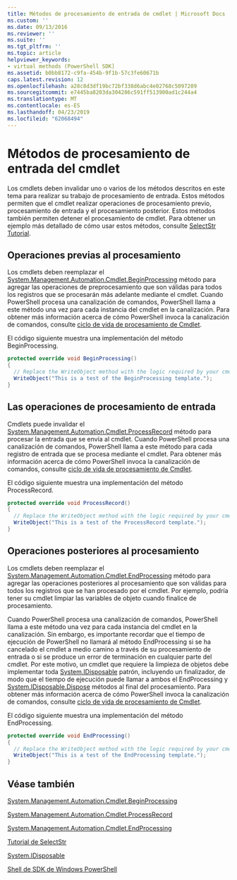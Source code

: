 ```yaml
---
title: Métodos de procesamiento de entrada de cmdlet | Microsoft Docs
ms.custom: ''
ms.date: 09/13/2016
ms.reviewer: ''
ms.suite: ''
ms.tgt_pltfrm: ''
ms.topic: article
helpviewer_keywords:
- virtual methods (PowerShell SDK]
ms.assetid: b0bb8172-c9fa-454b-9f1b-57c3fe60671b
caps.latest.revision: 12
ms.openlocfilehash: a28c8d3df19bc72bf338d6abc4e02768c5097209
ms.sourcegitcommit: e7445ba8203da304286c591ff513900ad1c244a4
ms.translationtype: MT
ms.contentlocale: es-ES
ms.lasthandoff: 04/23/2019
ms.locfileid: "62068494"
---
```

# <a name="cmdlet-input-processing-methods"></a>Métodos de procesamiento de entrada del cmdlet

Los cmdlets deben invalidar uno o varios de los métodos descritos en este tema para realizar su trabajo de procesamiento de entrada.
Estos métodos permiten que el cmdlet realizar operaciones de procesamiento previo, procesamiento de entrada y el procesamiento posterior.
Estos métodos también permiten detener el procesamiento de cmdlet.
Para obtener un ejemplo más detallado de cómo usar estos métodos, consulte [SelectStr Tutorial](selectstr-tutorial.md).

## <a name="pre-processing-operations"></a>Operaciones previas al procesamiento

Los cmdlets deben reemplazar el [System.Management.Automation.Cmdlet.BeginProcessing](/dotnet/api/System.Management.Automation.Cmdlet.BeginProcessing) método para agregar las operaciones de preprocesamiento que son válidas para todos los registros que se procesarán más adelante mediante el cmdlet.
Cuando PowerShell procesa una canalización de comandos, PowerShell llama a este método una vez para cada instancia del cmdlet en la canalización.
Para obtener más información acerca de cómo PowerShell invoca la canalización de comandos, consulte [ciclo de vida de procesamiento de Cmdlet](/previous-versions/ms714429(v=vs.85)).

El código siguiente muestra una implementación del método BeginProcessing.

```csharp
protected override void BeginProcessing()
{
  // Replace the WriteObject method with the logic required by your cmdlet.
  WriteObject("This is a test of the BeginProcessing template.");
}
```

## <a name="input-processing-operations"></a>Las operaciones de procesamiento de entrada

Cmdlets puede invalidar el [System.Management.Automation.Cmdlet.ProcessRecord](/dotnet/api/System.Management.Automation.Cmdlet.ProcessRecord) método para procesar la entrada que se envía al cmdlet.
Cuando PowerShell procesa una canalización de comandos, PowerShell llama a este método para cada registro de entrada que se procesa mediante el cmdlet.
Para obtener más información acerca de cómo PowerShell invoca la canalización de comandos, consulte [ciclo de vida de procesamiento de Cmdlet](/previous-versions/ms714429(v=vs.85)).

El código siguiente muestra una implementación del método ProcessRecord.

```csharp
protected override void ProcessRecord()
{
  // Replace the WriteObject method with the logic required by your cmdlet.
  WriteObject("This is a test of the ProcessRecord template.");
}
```

## <a name="post-processing-operations"></a>Operaciones posteriores al procesamiento

Los cmdlets deben reemplazar el [System.Management.Automation.Cmdlet.EndProcessing](/dotnet/api/System.Management.Automation.Cmdlet.EndProcessing) método para agregar las operaciones posteriores al procesamiento que son válidas para todos los registros que se han procesado por el cmdlet.
Por ejemplo, podría tener su cmdlet limpiar las variables de objeto cuando finalice de procesamiento.

Cuando PowerShell procesa una canalización de comandos, PowerShell llama a este método una vez para cada instancia del cmdlet en la canalización.
Sin embargo, es importante recordar que el tiempo de ejecución de PowerShell no llamará al método EndProcessing si se ha cancelado el cmdlet a medio camino a través de su procesamiento de entrada o si se produce un error de terminación en cualquier parte del cmdlet.
Por este motivo, un cmdlet que requiere la limpieza de objetos debe implementar toda [System.IDisposable](/dotnet/api/System.IDisposable) patrón, incluyendo un finalizador, de modo que el tiempo de ejecución puede llamar a ambos el EndProcessing y [ System.IDisposable.Dispose](/dotnet/api/System.IDisposable.Dispose) métodos al final del procesamiento.
Para obtener más información acerca de cómo PowerShell invoca la canalización de comandos, consulte [ciclo de vida de procesamiento de Cmdlet](/previous-versions/ms714429(v=vs.85)).

El código siguiente muestra una implementación del método EndProcessing.

```csharp
protected override void EndProcessing()
{
  // Replace the WriteObject method with the logic required by your cmdlet.
  WriteObject("This is a test of the EndProcessing template.");
}
```

## <a name="see-also"></a>Véase también

[System.Management.Automation.Cmdlet.BeginProcessing](/dotnet/api/System.Management.Automation.Cmdlet.BeginProcessing)

[System.Management.Automation.Cmdlet.ProcessRecord](/dotnet/api/System.Management.Automation.Cmdlet.ProcessRecord)

[System.Management.Automation.Cmdlet.EndProcessing](/dotnet/api/System.Management.Automation.Cmdlet.EndProcessing)

[Tutorial de SelectStr](selectstr-tutorial.md)

[System.IDisposable](/dotnet/api/System.IDisposable)

[Shell de SDK de Windows PowerShell](../windows-powershell-reference.md)
